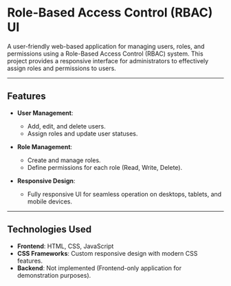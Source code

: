 # Role-Based Access Control (RBAC) UI

A user-friendly web-based application for managing users, roles, and permissions using a Role-Based Access Control (RBAC) system. This project provides a responsive interface for administrators to effectively assign roles and permissions to users.

---

## Features

- **User Management**: 
  - Add, edit, and delete users.
  - Assign roles and update user statuses.

- **Role Management**: 
  - Create and manage roles.
  - Define permissions for each role (Read, Write, Delete).

- **Responsive Design**:
  - Fully responsive UI for seamless operation on desktops, tablets, and mobile devices.

---

## Technologies Used

- **Frontend**: HTML, CSS, JavaScript
- **CSS Frameworks**: Custom responsive design with modern CSS features.
- **Backend**: Not implemented (Frontend-only application for demonstration purposes).
